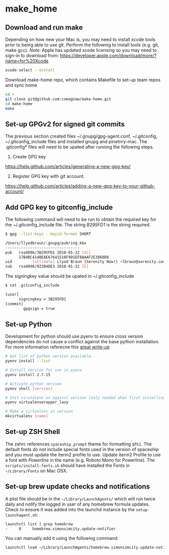 # make_home

## Download and run make

Depending on how new your Mac is, you may need to install xcode tools prior to being able to use git.  Perform the following to install tools (e.g. git, make gcc).  _Note:_ Apple has updated xcode licensing so you may need to sign-in to download from: https://developer.apple.com/download/more/?name=for%20Xcode

```bash
xcode-select --install
```

Download make-home repo, which contains Makefile to set-up team repos and sync home

```bash
cd ~
git clone git@github.com:comagnaw/make-home.git
cd make-home
make
```

## Set-up GPGv2 for signed git commits

The previous section created files ~/.gnupg/gpg-agent.conf, ~/.gitconfig, ~/.gitconfig_include files and installed gnupg and pinetnry-mac.  The .gitconfig* files will need to be upated after running the following steps.

1. Create GPG key.

https://help.github.com/articles/generating-a-new-gpg-key/

2. Register GPG key with git account.

https://help.github.com/articles/adding-a-new-gpg-key-to-your-github-account/

## Add GPG key to gitconfig_include

The following command will need to be run to obtain the required key for the ~/.gitconfig_include file.  The string *B295FD1* is the string required.

```bash
$ gpg --list-keys --keyid-format SHORT

/Users/llyodbraun/.gnupg/pubring.kbx
---------------------------------
pub   rsa4096/3B295FD1 2018-01-22 [SC]
      17B4BC414BEAE67641518F991EF8AAAF2E3860D8
uid         [ultimate] Llyod Braun (Serenity Now!) <lbraun@serenity.com>
sub   rsa4096/922B4DE3 2018-01-22 [E]
```

The signingkey value should be upated in ~/.gitconfig_include

```bash
$ cat .gitconfig_include

[user]
      signingkey = 3B295FD1
[commit]
        gpgsign = true
```

## Set-up Python 

Development for python should use pyenv to ensure cross version dependencies do not cause a conflict against the base python installation.  For more information referecne this [great write-up](https://alysivji.github.io/setting-up-pyenv-virtualenvwrapper.html)

```bash
# Get list of python version available.
pyenv install --list

# Install version for use in pyenv
pyenv install 2.7.15

# Activate python verison
pyenv shell [version]

# Init virutalenv on against version (only needed when first installing version)
pyenv virtualenvwrapper_lazy

# Make a virtualenv in version
mkvirtualenv [name]
```

## Set-up ZSH Shell

The zshrc references `spaceship_prompt` theme for formatting `$PS1`.  The default fonts do not include special fonts used in the version of spaceship and you must update the iterm2 profile to use. Update iterm2 Profile to use a font with *Powerline* in the name (e.g. Roboto Mono for Powerline).  The `scripts/install-fonts.sh` should have installed the Fonts in `~/Library/Fonts` on Mac OSX.

## Set-up brew update checks and notifications

A plist file should be in the `~/Library/LaunchAgents/` which will run twice daily and notify the logged in user of any homebrew formula updates.  Check to ensure it was added into the launchd instance by the `setup-launchagent.sh`:

```bash
launchctl list | grep homebrew
-     0     homebrew.simonsimcity.update-notifier
```

You can manually add it using the following command:

```bash
launchctl load ~/Library/LaunchAgents/homebrew.simonsimcity.update-notifier.plist
```
